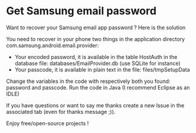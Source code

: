 # Get Samsung email password
Want to recover your Samsung email app password ? Here is the solution

You need to recover in your phone two things in the application directory com.samsung.android.email.provider:
- Your encoded password, it is available in the table HostAuth in the database file: databases/EmailProvider.db (use SQLite for instance)
- Your passcode, it is available in plain text in the file: files/tmpSetupData

Change the variables in the code with respectively both you found: password and passcode.
Run the code in Java (I recommend Eclipse as an IDLE)

If you have questions or want to say me thanks create a new Issue in the associated tab (even for thanks message ;)).

Enjoy free/open-source projects !
